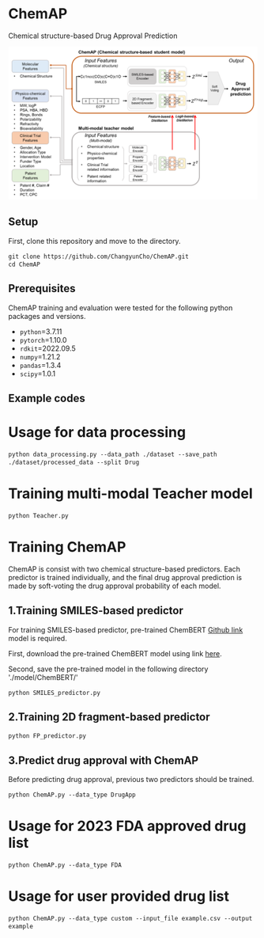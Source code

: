 ChemAP
=============
Chemical structure-based Drug Approval Prediction

![model1](img/model_overview.png)

Setup
-------------
First, clone this repository and move to the directory.

    git clone https://github.com/ChangyunCho/ChemAP.git
    cd ChemAP

Prerequisites
-------------
ChemAP training and evaluation were tested for the following python packages and versions.

  - `python`=3.7.11
  - `pytorch`=1.10.0
  - `rdkit`=2022.09.5
  - `numpy`=1.21.2
  - `pandas`=1.3.4
  - `scipy`=1.0.1
  
Example codes
-------------

# Usage for data processing
    python data_processing.py --data_path ./dataset --save_path ./dataset/processed_data --split Drug 

# Training multi-modal Teacher model
    python Teacher.py 

# Training ChemAP
ChemAP is consist with two chemical structure-based predictors.
Each predictor is trained individually, and the final drug approval prediction is made by soft-voting the drug approval probability of each model.

## 1.Training SMILES-based predictor
For training SMILES-based predictor, pre-trained ChemBERT [Github link](https://github.com/HyunSeobKim/CHEM-BERT) model is required. 

First, download the pre-trained ChemBERT model using link [here](https://drive.google.com/file/d/1-8oAIwKowGy89w-ZjvCGSc1jsCWNS1Fw/view?usp=sharing).

Second, save the pre-trained model in the following directory './model/ChemBERT/'
    
    python SMILES_predictor.py 

## 2.Training 2D fragment-based predictor
    python FP_predictor.py 
    
## 3.Predict drug approval with ChemAP 
Before predicting drug approval, previous two predictors should be trained.

    python ChemAP.py --data_type DrugApp

# Usage for 2023 FDA approved drug list
    python ChemAP.py --data_type FDA

# Usage for user provided drug list
    python ChemAP.py --data_type custom --input_file example.csv --output example